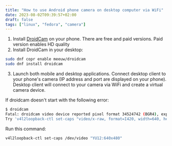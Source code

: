 ```yaml
---
title: "How to use Android phone camera on desktop computer via WiFi"
date: 2023-08-02T09:39:57+02:00
draft: false
tags: ["linux", "fedora", "camera"]
---
```


1. Install [DroidCam](https://play.google.com/store/apps/details?id=com.dev47apps.droidcam&hl=en&gl=US) on your phone. There are free and paid versions. Paid version enables HD quality
2. Install DroidCam in your desktop:
```bash
sudo dnf copr enable meeuw/droidcam
sudo dnf install droidcam
```
3. Launch both mobile and desktop applications. Connect desktop client to your phone's camera (IP address and port are displayed on your phone). Desktop client will connect to your camera via WiFi and create a virtual camera device.

If droidcam doesn't start with the following error:
```bash
$ droidcam
Fatal: droidcam video device reported pixel format 34524742 (BGR4), expected 32315559 (YU12/I420)
Try 'v4l2loopback-ctl set-caps "video/x-raw, format=I420, width=640, height=480" /dev/video<N>'
```

Run this command:
```bash
v4l2loopback-ctl set-caps /dev/video "YU12:640x480"
```
